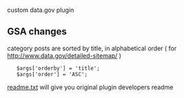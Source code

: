 custom data.gov plugin


GSA changes
----------
   
   category posts are sorted by title, in alphabetical order ( for http://www.data.gov/detailed-sitemap/ )
   ````
      $args['orderby'] = 'title';
      $args['order'] = 'ASC';
   ````



[readme.txt](readme.txt) will give you original plugin developers readme
